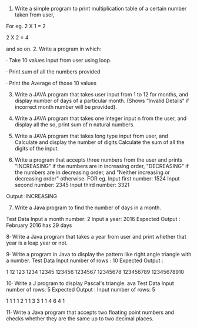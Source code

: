 1. Write a simple program to print multiplication table of a certain number taken from user,

For eg. 2 X 1 = 2

2 X 2 = 4

and so on.
2. Write a program in which:

· Take 10 values input from user using loop.

· Print sum of all the numbers provided

· Print the Average of those 10 values

3. Write a JAVA program that takes user input from 1 to 12 for months, and display number of days of a particular month. (Shows “Invalid Details“ if incorrect month number will be provided).

4. Write a JAVA program that takes one integer input n from the user, and display all the so, print sum of n natural numbers.

5. Write a JAVA program that takes long type input from user, and Calculate and display the number of digits.Calculate the sum of all the digits of the input.

6. Write a program that accepts three numbers from the user and prints "INCREASING" if the numbers are in increasing order, "DECREASING" if the numbers are in decreasing order, and "Neither increasing or decreasing order" otherwise. FOR eg.
Input first number: 1524
Input second number: 2345
Input third number: 3321

Output :INCREASING

7. Write a Java program to find the number of days in a month.

Test Data
Input a month number: 2
Input a year: 2016
Expected Output :
February 2016 has 29 days

8· Write a Java program that takes a year from user and print whether that year is a leap year or not.

9· Write a program in Java to display the pattern like right angle triangle with a number.
Test Data
Input number of rows : 10
Expected Output :

1
12
123
1234
12345
123456
1234567
12345678
123456789
12345678910

10· Write a J program to display Pascal's triangle. ava
Test Data
Input number of rows: 5
Expected Output :
Input number of rows: 5

1
1 1
1 2 1
1 3 3 1
1 4 6 4 1

11· Write a Java program that accepts two floating­ point numbers and checks whether they are the same up to two decimal places.

